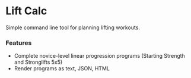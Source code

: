 # Lift Calc

Simple command line tool for planning lifting workouts.


### Features
- Complete novice-level linear progression programs (Starting Strength and Stronglifts 5x5)
- Render programs as text, JSON, HTML
